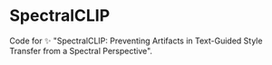 # SpectralCLIP
Code for ✨ "SpectralCLIP: Preventing Artifacts in Text-Guided Style Transfer from a Spectral Perspective".
